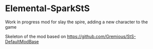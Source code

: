 # Elemental-SparkStS
Work in progress mod for slay the spire, adding a new character to the game

Skeleton of the mod based on https://github.com/Gremious/StS-DefaultModBase

